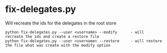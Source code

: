 fix-delegates.py
================

Will recreate the ids for the delegates  in the root store

    python fix-delegates.py --user <username> --modify      - will recreate the ids and create a restore file
    python fix-delegates.py --user <username> --restore     - will restore the file what was create with the modify option
